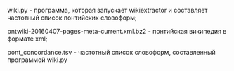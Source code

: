 wiki.py - программа, которая запускает wikiextractor и составляет частотный список понтийских словоформ;

pntwiki-20160407-pages-meta-current.xml.bz2 - понтийская википедия в формате xml;

pont_concordance.tsv - частотный список словоформ, составленный программой wiki.py